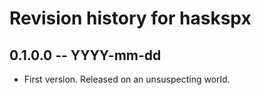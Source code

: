 # Revision history for haskspx

## 0.1.0.0 -- YYYY-mm-dd

* First version. Released on an unsuspecting world.
